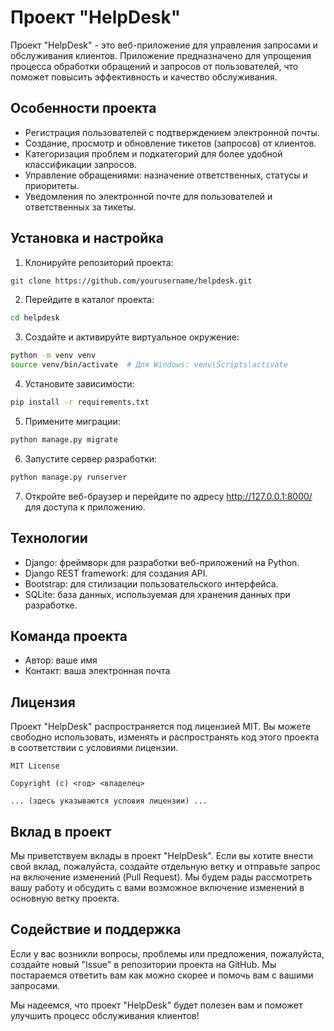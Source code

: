 # Проект "HelpDesk"

Проект "HelpDesk" - это веб-приложение для управления запросами и обслуживания клиентов. Приложение предназначено для упрощения процесса обработки обращений и запросов от пользователей, что поможет повысить эффективность и качество обслуживания.

## Особенности проекта

- Регистрация пользователей с подтверждением электронной почты.
- Создание, просмотр и обновление тикетов (запросов) от клиентов.
- Категоризация проблем и подкатегорий для более удобной классификации запросов.
- Управление обращениями: назначение ответственных, статусы и приоритеты.
- Уведомления по электронной почте для пользователей и ответственных за тикеты.

## Установка и настройка

1. Клонируйте репозиторий проекта:

```bash
git clone https://github.com/yourusername/helpdesk.git
```

2. Перейдите в каталог проекта:

```bash
cd helpdesk
```

3. Создайте и активируйте виртуальное окружение:

```bash
python -m venv venv
source venv/bin/activate  # Для Windows: venv\Scripts\activate
```

4. Установите зависимости:

```bash
pip install -r requirements.txt
```

5. Примените миграции:

```bash
python manage.py migrate
```

6. Запустите сервер разработки:

```bash
python manage.py runserver
```

7. Откройте веб-браузер и перейдите по адресу http://127.0.0.1:8000/ для доступа к приложению.

## Технологии

- Django: фреймворк для разработки веб-приложений на Python.
- Django REST framework: для создания API.
- Bootstrap: для стилизации пользовательского интерфейса.
- SQLite: база данных, используемая для хранения данных при разработке.

## Команда проекта

- Автор: ваше имя
- Контакт: ваша электронная почта

## Лицензия

Проект "HelpDesk" распространяется под лицензией MIT. Вы можете свободно использовать, изменять и распространять код этого проекта в соответствии с условиями лицензии.

```
MIT License

Copyright (c) <год> <владелец>

... (здесь указываются условия лицензии) ...
```

## Вклад в проект

Мы приветствуем вклады в проект "HelpDesk". Если вы хотите внести свой вклад, пожалуйста, создайте отдельную ветку и отправьте запрос на включение изменений (Pull Request). Мы будем рады рассмотреть вашу работу и обсудить с вами возможное включение изменений в основную ветку проекта.

## Содействие и поддержка

Если у вас возникли вопросы, проблемы или предложения, пожалуйста, создайте новый "Issue" в репозитории проекта на GitHub. Мы постараемся ответить вам как можно скорее и помочь вам с вашими запросами.

Мы надеемся, что проект "HelpDesk" будет полезен вам и поможет улучшить процесс обслуживания клиентов!